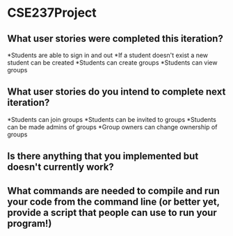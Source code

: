 # CSE237Project

## What user stories were completed this iteration?
*Students are able to sign in and out
*If a student doesn't exist a new student can be created
*Students can create groups
*Students can view groups

## What user stories do you intend to complete next iteration?
*Students can join groups
*Students can be invited to groups
*Students can be made admins of groups
*Group owners can change ownership of groups

## Is there anything that you implemented but doesn't currently work?

## What commands are needed to compile and run your code from the command line (or better yet, provide a script that people can use to run your program!)
